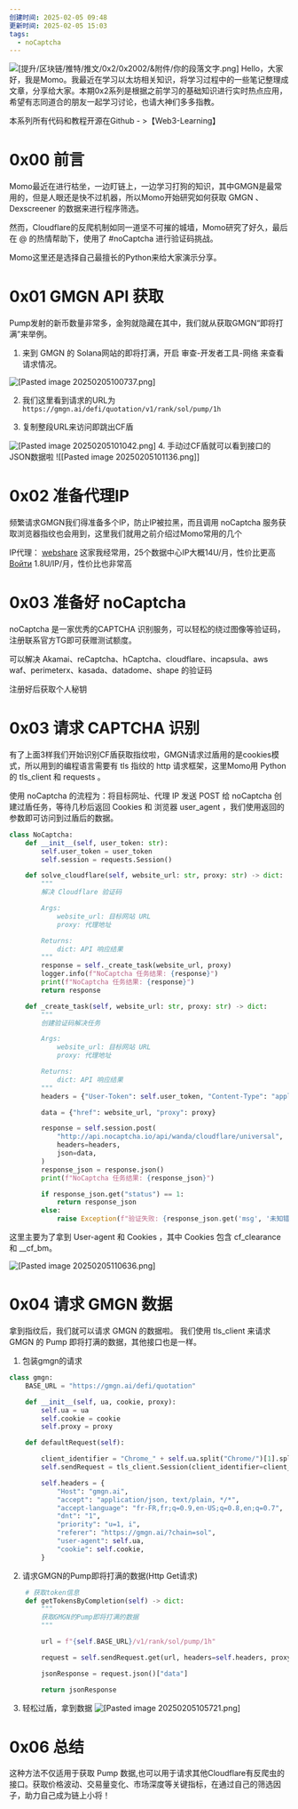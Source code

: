 ```yaml
---
创建时间: 2025-02-05 09:48
更新时间: 2025-02-05 15:03
tags:
  - noCaptcha
---
```


![[提升/区块链/推特/推文/0x2/0x2002/&附件/你的段落文字.png]](./img/你的段落文字.png)
Hello，大家好，我是Momo。我最近在学习以太坊相关知识，将学习过程中的一些笔记整理成文章，分享给大家。本期0x2系列是根据之前学习的基础知识进行实时热点应用，希望有志同道合的朋友一起学习讨论，也请大神们多多指教。

本系列所有代码和教程开源在Github - >【Web3-Learning】

# 0x00 前言

Momo最近在进行枯坐，一边盯链上，一边学习打狗的知识，其中GMGN是最常用的，但是人眼还是快不过机器，所以Momo开始研究如何获取 GMGN 、Dexscreener 的数据来进行程序筛选。

然而，Cloudflare的反爬机制如同一道坚不可摧的城墙，Momo研究了好久，最后在 @ 的热情帮助下，使用了 #noCaptcha 进行验证码挑战。

Momo这里还是选择自己最擅长的Python来给大家演示分享。

# 0x01 GMGN API 获取

Pump发射的新币数量非常多，金狗就隐藏在其中，我们就从获取GMGN“即将打满”来举例。

1. 来到 GMGN 的 Solana网站的即将打满，开启 审查-开发者工具-网络 来查看请求情况。

![[Pasted image 20250205100737.png]](./img/Pasted%20image%2020250205100737.png)

2. 我们这里看到请求的URL为 `https://gmgn.ai/defi/quotation/v1/rank/sol/pump/1h`

3. 复制整段URL来访问即跳出CF盾

![[Pasted image 20250205101042.png]](./img/Pasted%20image%2020250205101042.png)
4. 手动过CF盾就可以看到接口的JSON数据啦
![[Pasted image 20250205101136.png]]
# 0x02 准备代理IP

频繁请求GMGN我们得准备多个IP，防止IP被拉黑，而且调用 noCaptcha 服务获取浏览器指纹也会用到，这里我们就用之前介绍过Momo常用的几个

IP代理：
[webshare](https://www.webshare.io/?referral_code=y8bssfgni4o1)
这家我经常用，25个数据中心IP大概14U/月，性价比更高
[Войти](https://panel.proxyline.net)
1.8U/IP/月，性价比也非常高

# 0x03 准备好 noCaptcha 

noCaptcha 是一家优秀的CAPTCHA 识别服务，可以轻松的绕过图像等验证码，注册联系官方TG即可获赠测试额度。

可以解决 Akamai、reCaptcha、hCaptcha、cloudflare、incapsula、aws waf、perimeterx、kasada、datadome、shape 的验证码

注册好后获取个人秘钥

# 0x03 请求 CAPTCHA 识别

有了上面3样我们开始识别CF盾获取指纹啦，GMGN请求过盾用的是cookies模式，所以用到的编程语言需要有 tls 指纹的 http 请求框架，这里Momo用 Python 的 tls_client 和 requests 。

使用 noCaptcha 的流程为：将目标网址、代理 IP 发送 POST 给 noCaptcha 创建过盾任务，等待几秒后返回 Cookies 和 浏览器 user_agent ，我们使用返回的参数即可访问到过盾后的数据。

~~~python
class NoCaptcha:
    def __init__(self, user_token: str):
        self.user_token = user_token
        self.session = requests.Session()

    def solve_cloudflare(self, website_url: str, proxy: str) -> dict:
        """
        解决 Cloudflare 验证码

        Args:
            website_url: 目标网站 URL
            proxy: 代理地址

        Returns:
            dict: API 响应结果
        """
        response = self._create_task(website_url, proxy)
        logger.info(f"NoCaptcha 任务结果: {response}")
        print(f"NoCaptcha 任务结果: {response}")
        return response

    def _create_task(self, website_url: str, proxy: str) -> dict:
        """
        创建验证码解决任务

        Args:
            website_url: 目标网站 URL
            proxy: 代理地址

        Returns:
            dict: API 响应结果
        """
        headers = {"User-Token": self.user_token, "Content-Type": "application/json"}

        data = {"href": website_url, "proxy": proxy}

        response = self.session.post(
            "http://api.nocaptcha.io/api/wanda/cloudflare/universal",
            headers=headers,
            json=data,
        )
        response_json = response.json()
        print(f"NoCaptcha 任务结果: {response_json}")

        if response_json.get("status") == 1:
            return response_json
        else:
            raise Exception(f"验证失败: {response_json.get('msg', '未知错误')}")
~~~

这里主要为了拿到 User-agent 和 Cookies ，其中 Cookies 包含 cf_clearance 和 __cf_bm。

![[Pasted image 20250205110636.png]](./img/Pasted%20image%2020250205110636.png)


# 0x04 请求 GMGN 数据

拿到指纹后，我们就可以请求 GMGN 的数据啦。
我们使用 tls_client 来请求 GMGN 的 Pump 即将打满的数据，其他接口也是一样。

1. 包装gmgn的请求
~~~python
class gmgn:
    BASE_URL = "https://gmgn.ai/defi/quotation"

    def __init__(self, ua, cookie, proxy):
        self.ua = ua
        self.cookie = cookie
        self.proxy = proxy

    def defaultRequest(self):

        client_identifier = "Chrome_" + self.ua.split("Chrome/")[1].split(".")[0]
        self.sendRequest = tls_client.Session(client_identifier=client_identifier)

        self.headers = {
            "Host": "gmgn.ai",
            "accept": "application/json, text/plain, */*",
            "accept-language": "fr-FR,fr;q=0.9,en-US;q=0.8,en;q=0.7",
            "dnt": "1",
            "priority": "u=1, i",
            "referer": "https://gmgn.ai/?chain=sol",
            "user-agent": self.ua,
            "cookie": self.cookie,
        }
~~~

2. 请求GMGN的Pump即将打满的数据(Http Get请求)
~~~python
    # 获取token信息
    def getTokensByCompletion(self) -> dict:
        """
        获取GMGN的Pump即将打满的数据
        """

        url = f"{self.BASE_URL}/v1/rank/sol/pump/1h"

        request = self.sendRequest.get(url, headers=self.headers, proxy=self.proxy)

        jsonResponse = request.json()["data"]

        return jsonResponse
~~~

3. 轻松过盾，拿到数据
![[Pasted image 20250205105721.png]](./img/Pasted%20image%2020250205105721.png)

# 0x06 总结 

这种方法不仅适用于获取 Pump 数据,也可以用于请求其他Cloudflare有反爬虫的接口。获取价格波动、交易量变化、市场深度等关键指标，在通过自己的筛选因子，助力自己成为链上小将！
